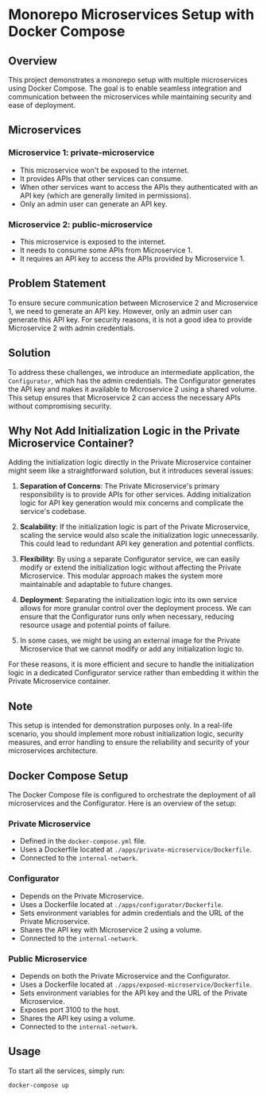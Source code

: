 # Monorepo Microservices Setup with Docker Compose

## Overview

This project demonstrates a monorepo setup with multiple microservices using Docker Compose. The goal is to enable seamless integration and communication between the microservices while maintaining security and ease of deployment.

## Microservices

### Microservice 1: private-microservice

- This microservice won't be exposed to the internet.
- It provides APIs that other services can consume.
- When other services want to access the APIs they authenticated with an API key (which are generally limited in permissions).
- Only an admin user can generate an API key.

### Microservice 2: public-microservice

- This microservice is exposed to the internet.
- It needs to consume some APIs from Microservice 1.
- It requires an API key to access the APIs provided by Microservice 1.

## Problem Statement

To ensure secure communication between Microservice 2 and Microservice 1, we need to generate an API key. However, only an admin user can generate this API key. For security reasons, it is not a good idea to provide Microservice 2 with admin credentials.

## Solution

To address these challenges, we introduce an intermediate application, the `Configurator`, which has the admin credentials. The Configurator generates the API key and makes it available to Microservice 2 using a shared volume. This setup ensures that Microservice 2 can access the necessary APIs without compromising security.

## Why Not Add Initialization Logic in the Private Microservice Container?

Adding the initialization logic directly in the Private Microservice container might seem like a straightforward solution, but it introduces several issues:

1. **Separation of Concerns**: The Private Microservice's primary responsibility is to provide APIs for other services. Adding initialization logic for API key generation would mix concerns and complicate the service's codebase.

2. **Scalability**: If the initialization logic is part of the Private Microservice, scaling the service would also scale the initialization logic unnecessarily. This could lead to redundant API key generation and potential conflicts.

3. **Flexibility**: By using a separate Configurator service, we can easily modify or extend the initialization logic without affecting the Private Microservice. This modular approach makes the system more maintainable and adaptable to future changes.

4. **Deployment**: Separating the initialization logic into its own service allows for more granular control over the deployment process. We can ensure that the Configurator runs only when necessary, reducing resource usage and potential points of failure.

5. In some cases, we might be using an external image for the Private Microservice that we cannot modify or add any initialization logic to.

For these reasons, it is more efficient and secure to handle the initialization logic in a dedicated Configurator service rather than embedding it within the Private Microservice container.

## Note

This setup is intended for demonstration purposes only. In a real-life scenario, you should implement more robust initialization logic, security measures, and error handling to ensure the reliability and security of your microservices architecture.

## Docker Compose Setup

The Docker Compose file is configured to orchestrate the deployment of all microservices and the Configurator. Here is an overview of the setup:

### Private Microservice

- Defined in the `docker-compose.yml` file.
- Uses a Dockerfile located at `./apps/private-microservice/Dockerfile`.
- Connected to the `internal-network`.

### Configurator

- Depends on the Private Microservice.
- Uses a Dockerfile located at `./apps/configurator/Dockerfile`.
- Sets environment variables for admin credentials and the URL of the Private Microservice.
- Shares the API key with Microservice 2 using a volume.
- Connected to the `internal-network`.

### Public Microservice

- Depends on both the Private Microservice and the Configurator.
- Uses a Dockerfile located at `./apps/exposed-microservice/Dockerfile`.
- Sets environment variables for the API key and the URL of the Private Microservice.
- Exposes port 3100 to the host.
- Shares the API key using a volume.
- Connected to the `internal-network`.

## Usage

To start all the services, simply run:

```sh
docker-compose up
```
